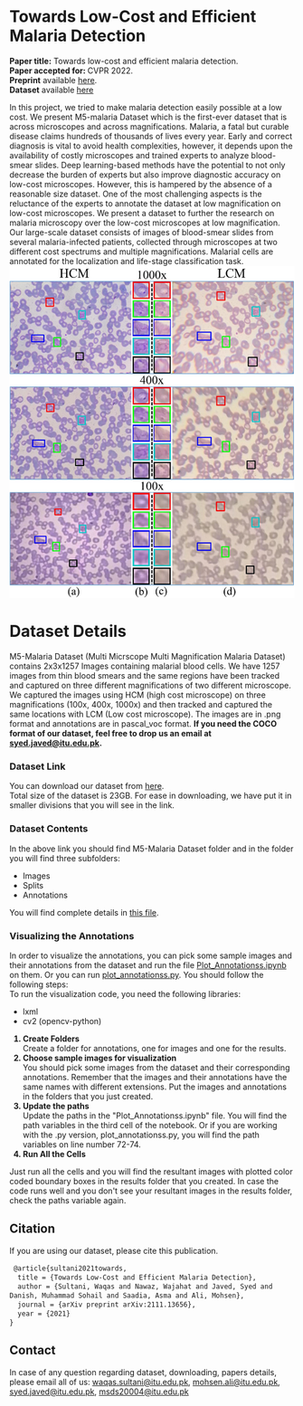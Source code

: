 # Towards Low-Cost and Efficient Malaria Detection
<b>Paper title:</b> Towards low-cost and efficient malaria detection.<br>
<b>Paper accepted for: </b> CVPR 2022.<br>
<b>Preprint</b> available <a href = "https://arxiv.org/pdf/2111.13656.pdf">here</a>.<br>
<b>Dataset</b> available <a href = "https://drive.google.com/drive/folders/1k2GuIu6obj3Nz--dOTLuwQnJ2qs1sXxE?usp=sharing" target="_blank">here</a>

In this project, we tried to make malaria detection easily possible at a low cost. We present M5-malaria Dataset which is the first-ever dataset that is across microscopes and across magnifications. Malaria, a fatal but curable disease claims hundreds of thousands of lives every year. Early and correct diagnosis is vital to avoid health complexities, however, it depends upon the availability of costly microscopes and trained experts to analyze blood-smear slides. Deep learning-based methods have the potential to not only decrease the burden of experts but also improve diagnostic accuracy on low-cost microscopes. However, this is hampered by the absence of a reasonable size dataset. One of the most challenging aspects is the reluctance of the experts to annotate the dataset at low magnification on low-cost microscopes. We present a dataset to further the research on malaria microscopy over the low-cost microscopes at low magnification. Our large-scale dataset consists of images of blood-smear slides from several malaria-infected patients, collected through microscopes at two different cost spectrums and multiple magnifications. Malarial cells are annotated for the localization and life-stage classification task.
<br>
<img src="sample image.jpg">
# Dataset Details
M5-Malaria Dataset (Multi Micrscope Multi Magnification Malaria Dataset) contains 2x3x1257 Images containing malarial blood cells. We have 1257 images from thin blood smears and the same regions have been tracked and captured on three different magnifications of two different microscope. We captured the images using HCM (high cost microscope) on three magnifications (100x, 400x, 1000x) and then tracked and captured the same locations with LCM (Low cost microscope). The images are in .png format and annotations are in pascal_voc format. <b>If you need the COCO format of our dataset, feel free to drop us an email at syed.javed@itu.edu.pk.</b>

### Dataset Link
You can download our dataset from <a href="https://drive.google.com/drive/folders/1k2GuIu6obj3Nz--dOTLuwQnJ2qs1sXxE?usp=sharing" target = "_blank">here</a>. <br>
Total size of the dataset is 23GB. For ease in downloading, we have put it in smaller divisions that you will see in the link.

### Dataset Contents
In the above link you should find M5-Malaria Dataset folder and in the folder you will find three subfolders:
<ul>
  <li>Images</li>
  <li>Splits</li>
  <li>Annotations</li>
 </ul>
 You will find complete details in <a href="https://github.com/intelligentMachines-ITU/LowCostMalariaDetection_CVPR_2022/blob/main/M5-Malaria_Dataset_Contents.txt">this file</a>.

### Visualizing the Annotations
In order to visualize the annotations, you can pick some sample images and their annotations from the dataset and run the file <a href = "https://github.com/intelligentMachines-ITU/LowCostMalariaDetection_CVPR_2022/blob/main/Plot_Annotationss.ipynb">Plot_Annotationss.ipynb</a> on them. Or you can run <a href="https://github.com/intelligentMachines-ITU/LowCostMalariaDetection_CVPR_2022/blob/main/plot_annotationss.py">plot_annotationss.py</a>.
You should follow the following steps:
<br>To run the visualization code, you need the following libraries:
<ul><li>lxml</li>
  <li>cv2 (opencv-python)</li>
  </ul>
<ol>
  <b><li>Create Folders</li></b>
  Create a folder for annotations, one for images and one for the results.
  <b><li>Choose sample images for visualization</li></b>
    You should pick some images from the dataset and their corresponding annotations. Remember that the images and their annotations have the same names with different extensions. Put the images and annotations in the folders that you just created.
  <b><li>Update the paths</li></b>
  Update the paths in the "Plot_Annotationss.ipynb" file. You will find the path variables in the third cell of the notebook. Or if you are working with the .py version, plot_annotationss.py, you will find the path variables on line number 72-74.
  <b><li>Run All the Cells</li></b></ol>
  Just run all the cells and you will find the resultant images with plotted color coded boundary boxes in the results folder that you created. In case the code runs well and you don't see your resultant images in the results folder, check the paths variable again.
  
  ## Citation
  If you are using our dataset, please cite this publication.<br>
 <div class="snippet-clipboard-content position-relative overflow-auto" data-snippet-clipboard-copy-content=" @article{sultani2021towards,
  title={Towards Low-Cost and Efficient Malaria Detection},
  author={Sultani, Waqas and Nawaz, Wajahat and Javed, Syed and Danish, Muhammad Sohail and Saadia, Asma and Ali, Mohsen},
  journal={arXiv preprint arXiv:2111.13656},
  year={2021}
}"><pre><code> @article{sultani2021towards,
  title = {Towards Low-Cost and Efficient Malaria Detection},
  author = {Sultani, Waqas and Nawaz, Wajahat and Javed, Syed and Danish, Muhammad Sohail and Saadia, Asma and Ali, Mohsen},
  journal = {arXiv preprint arXiv:2111.13656},
  year = {2021}
}
</code></pre></div>
 
## Contact
In case of any question regarding dataset, downloading, papers details, please email all of us:
waqas.sultani@itu.edu.pk,
mohsen.ali@itu.edu.pk, 
syed.javed@itu.edu.pk,
msds20004@itu.edu.pk
